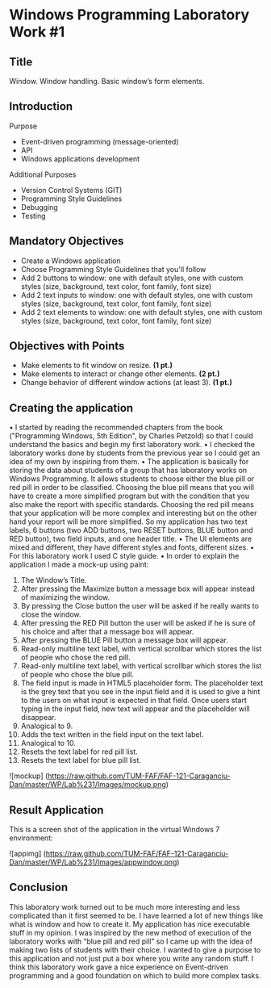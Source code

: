 Windows Programming Laboratory Work #1
======================================

Title
-----
Window. Window handling. Basic window’s form elements.

Introduction
------------
Purpose
*	Event-driven programming (message-oriented)
*	API
*	Windows applications development

Additional Purposes
*	Version Control Systems (GIT)
*	Programming Style Guidelines
*	Debugging
*	Testing

Mandatory Objectives
--------------------
*	Create a Windows application
*	Choose Programming Style Guidelines that you'll follow
*	Add 2 buttons to window: one with default styles, one with custom styles (size, background, text color, font family, font size)
*	Add 2 text inputs to window: one with default styles, one with custom styles (size, background, text color, font family, font size)
*	Add 2 text elements to window: one with default styles, one with custom styles (size, background, text color, font family, font size)

Objectives with Points
----------------------
*	Make elements to fit window on resize. **(1 pt.)**
*	Make elements to interact or change other elements. **(2 pt.)**
*	Change behavior of different window actions (at least 3). **(1 pt.)**

Creating the application
--------------------------
•	I started by reading the recommended chapters from the  book ("Programming Windows, 5th Edition", by Charles Petzold) so that I could understand the basics and begin my first laboratory work.
•	I checked the laboratory works done by students from the previous year so I could get an idea of my own by inspiring from them.
•	The application is basically for storing the data about students of a group that has laboratory works on Windows Programming. It allows students to choose either the blue pill or red pill in order to be classified. Choosing the blue pill means that you will have to create a more simplified program but with the condition that you also make the report with specific standards. Choosing the red pill means that your application will be more complex and interesting but on the other hand your report will be more simplified.  So my application has two text labels, 6 buttons (two  ADD buttons, two RESET buttons, BLUE button and  RED button), two field inputs, and one header title.
•	The UI elements are mixed and different, they have different styles and fonts, different sizes.
•	For this laboratory work  I used C style guide.
•	In order to explain the application I made a mock-up using paint:





1.	The Window’s Title.
2.	After pressing the Maximize button a message box will appear instead of maximizing the window.
3.	By pressing the Close button the user will be asked if he really wants to close the window.
4.	After pressing the RED Pill button the user will be asked if he is sure of his choice and after that a message box      will appear.
5.	After pressing the BLUE Pill button a message box will appear.
6.	Read-only multiline text label, with vertical scrollbar which stores the list of people who chose the red pill.
7.	Read-only multiline text label, with vertical scrollbar which stores the list of people who chose the blue pill.
8.	The field input is made in HTML5 placeholder form. The placeholder text is the grey text that you see in the input      field and it is used to give a hint to the users on what input is expected in that field. Once users start typing in     the input field, new text will appear and the placeholder will disappear.
9.	Analogical to 9.
10.	Adds  the text written in the field input on the text label.
11.	Analogical to 10.
12.	Resets the text label for red pill list.
13.	Resets the text label for blue pill list.


![mockup] (https://raw.github.com/TUM-FAF/FAF-121-Caraganciu-Dan/master/WP/Lab%231/Images/mockup.png)

Result Application
------------------
This is a screen shot of the application in the virtual Windows 7 environment:

![appimg] (https://raw.github.com/TUM-FAF/FAF-121-Caraganciu-Dan/master/WP/Lab%231/Images/appwindow.png)

Conclusion
------------------
This laboratory work turned out to be much more interesting and less complicated than it first seemed to be. I have learned a lot of new things like what is window and how to create it. My application has nice executable stuff in my opinion. I was inspired by the new method of execution of the laboratory works with “blue pill and red pill” so I came up with the idea of making two lists of students with their choice. I wanted to give a purpose to this application and not just put a box where you write any random stuff.
I think this laboratory work gave a nice experience on Event-driven programming and a good foundation on which to build more complex tasks.
